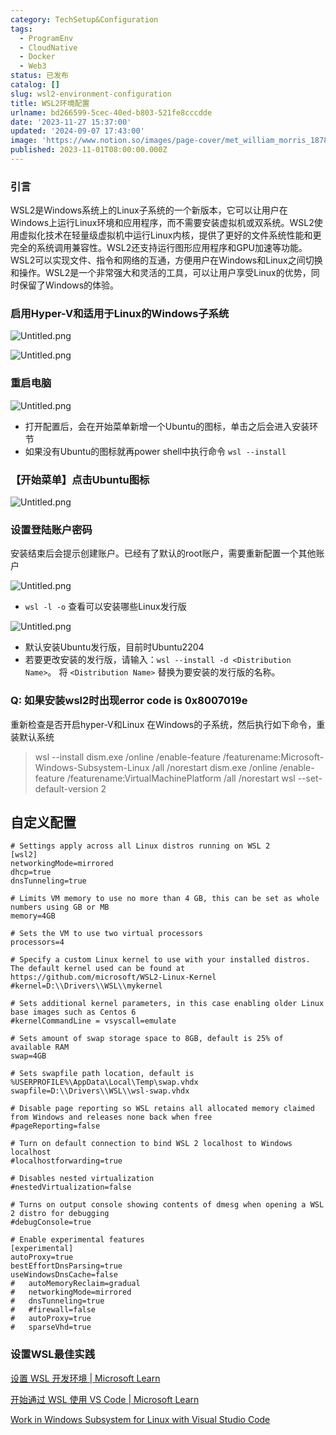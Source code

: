 ```yaml
---
category: TechSetup&Configuration
tags:
  - ProgramEnv
  - CloudNative
  - Docker
  - Web3
status: 已发布
catalog: []
slug: wsl2-environment-configuration
title: WSL2环境配置
urlname: bd266599-5cec-40ed-b803-521fe8cccdde
date: '2023-11-27 15:37:00'
updated: '2024-09-07 17:43:00'
image: 'https://www.notion.so/images/page-cover/met_william_morris_1878.jpg'
published: 2023-11-01T08:00:00.000Z
---
```


### 引言


WSL2是Windows系统上的Linux子系统的一个新版本，它可以让用户在Windows上运行Linux环境和应用程序，而不需要安装虚拟机或双系统。WSL2使用虚拟化技术在轻量级虚拟机中运行Linux内核，提供了更好的文件系统性能和更完全的系统调用兼容性。WSL2还支持运行图形应用程序和GPU加速等功能。WSL2可以实现文件、指令和网络的互通，方便用户在Windows和Linux之间切换和操作。WSL2是一个非常强大和灵活的工具，可以让用户享受Linux的优势，同时保留了Windows的体验。


### 启用Hyper-V和适用于Linux的Windows子系统


![Untitled.png](https://prod-files-secure.s3.us-west-2.amazonaws.com/5d24fe63-e567-4804-86f9-9fdc62e13082/62efe4d1-37d6-4606-a7b8-34dcd63ff38a/Untitled.png?X-Amz-Algorithm=AWS4-HMAC-SHA256&X-Amz-Content-Sha256=UNSIGNED-PAYLOAD&X-Amz-Credential=ASIAZI2LB466QYXFFIOX%2F20250417%2Fus-west-2%2Fs3%2Faws4_request&X-Amz-Date=20250417T054017Z&X-Amz-Expires=3600&X-Amz-Security-Token=IQoJb3JpZ2luX2VjEM3%2F%2F%2F%2F%2F%2F%2F%2F%2F%2FwEaCXVzLXdlc3QtMiJGMEQCIAMMHPSM%2FOShTJinWJh1KxHmWp36JYJ%2FMrABoBKe648fAiB0cuMC%2BZ3D%2BNz0tMhC%2FcH1wYb8y7mS2n9i64q%2BSZc2tSr%2FAwhWEAAaDDYzNzQyMzE4MzgwNSIM%2B5Ixsd9Zeet%2Bk9%2FkKtwDuJF8JEkQ9BqtaRLwupz7tnECaSgkdan0zh52BumH2pARgcA54OqUdTUSGX2JaHJKDi%2BK7AbY69DqlId8C0nwdhM29mWd78xqWbthDxTMZgG6TRBVYnIwwpRrcRDJ3Hw%2FScOD7MZ%2F9tCjurnej%2FpFc%2FtbBLBAoTvSTpLWlPU6VtlM11eojyirWmySLpr1SFG6kZ%2F%2F09tlsdkLTAMhD6skLHzzDmmSoM2BDXToMPuTVFwzHUyIu7cC0elqMth2ktQbTSQhWtCJzKo75UarMX2k6WSA6H%2FwuAMvqfLdrOpwyprRIws59tgxYG%2BJ9OVcSyM4UcmGhpboikfeeHkTWaB8xdjYyJQ0i3O3Ji0lgHPDNXs3BsAgHnZC4UH%2BUo9J9OSESrqvN7HtGYz77Dh6I6gudBDIUkxpJ38UzEI7yhRY3rCdp4xY4Lq9mehJRqfONNim5g2SUUosnz0AReujM4z2HEju1UjqVpSVcNZeoAInD4DS5arPziR7Hs43JjtcufFfT7zXL8U1QvRFDp7Am5RpdJjCZiFCRmi92J%2FT6A6O5UfBkcT6TCv6u%2Fkji7OZI0zrjs05w8ukL%2FEt0na6iFM1FkpYPsVnU3WtiwJWogpXp4SFb9kNGOFowQBC%2BR4woZOCwAY6pgH6qYOvzefTXA098gWfUKKbGGgz2W6Hvkdi1zGRWUZFh3lG4HTC2HLp0%2FZ0%2FsVbjX0upqdWGQ52ZVRPKN0AIPayvAddywRksha9tTcSchIpbc3OxHHla4b4lBaopt2YG8oEIizGvZftyz0Wlpg82RNCftzqlYmeptTdIiuKEh8LiHglxQxmWJVvd0XZ36Ool97D%2FhLhg7fovwwdZQrpRT0S9u%2FC1gOd&X-Amz-Signature=58f0049da81795d2754424acd225b6fb33a327d88e4330f381a60274fabd8208&X-Amz-SignedHeaders=host&x-id=GetObject)


![Untitled.png](https://prod-files-secure.s3.us-west-2.amazonaws.com/5d24fe63-e567-4804-86f9-9fdc62e13082/74866fe6-9ce5-4055-94c5-4900f6f5ff8b/Untitled.png?X-Amz-Algorithm=AWS4-HMAC-SHA256&X-Amz-Content-Sha256=UNSIGNED-PAYLOAD&X-Amz-Credential=ASIAZI2LB466QYXFFIOX%2F20250417%2Fus-west-2%2Fs3%2Faws4_request&X-Amz-Date=20250417T054017Z&X-Amz-Expires=3600&X-Amz-Security-Token=IQoJb3JpZ2luX2VjEM3%2F%2F%2F%2F%2F%2F%2F%2F%2F%2FwEaCXVzLXdlc3QtMiJGMEQCIAMMHPSM%2FOShTJinWJh1KxHmWp36JYJ%2FMrABoBKe648fAiB0cuMC%2BZ3D%2BNz0tMhC%2FcH1wYb8y7mS2n9i64q%2BSZc2tSr%2FAwhWEAAaDDYzNzQyMzE4MzgwNSIM%2B5Ixsd9Zeet%2Bk9%2FkKtwDuJF8JEkQ9BqtaRLwupz7tnECaSgkdan0zh52BumH2pARgcA54OqUdTUSGX2JaHJKDi%2BK7AbY69DqlId8C0nwdhM29mWd78xqWbthDxTMZgG6TRBVYnIwwpRrcRDJ3Hw%2FScOD7MZ%2F9tCjurnej%2FpFc%2FtbBLBAoTvSTpLWlPU6VtlM11eojyirWmySLpr1SFG6kZ%2F%2F09tlsdkLTAMhD6skLHzzDmmSoM2BDXToMPuTVFwzHUyIu7cC0elqMth2ktQbTSQhWtCJzKo75UarMX2k6WSA6H%2FwuAMvqfLdrOpwyprRIws59tgxYG%2BJ9OVcSyM4UcmGhpboikfeeHkTWaB8xdjYyJQ0i3O3Ji0lgHPDNXs3BsAgHnZC4UH%2BUo9J9OSESrqvN7HtGYz77Dh6I6gudBDIUkxpJ38UzEI7yhRY3rCdp4xY4Lq9mehJRqfONNim5g2SUUosnz0AReujM4z2HEju1UjqVpSVcNZeoAInD4DS5arPziR7Hs43JjtcufFfT7zXL8U1QvRFDp7Am5RpdJjCZiFCRmi92J%2FT6A6O5UfBkcT6TCv6u%2Fkji7OZI0zrjs05w8ukL%2FEt0na6iFM1FkpYPsVnU3WtiwJWogpXp4SFb9kNGOFowQBC%2BR4woZOCwAY6pgH6qYOvzefTXA098gWfUKKbGGgz2W6Hvkdi1zGRWUZFh3lG4HTC2HLp0%2FZ0%2FsVbjX0upqdWGQ52ZVRPKN0AIPayvAddywRksha9tTcSchIpbc3OxHHla4b4lBaopt2YG8oEIizGvZftyz0Wlpg82RNCftzqlYmeptTdIiuKEh8LiHglxQxmWJVvd0XZ36Ool97D%2FhLhg7fovwwdZQrpRT0S9u%2FC1gOd&X-Amz-Signature=3ef7a127cff26f5c9f787fd230c0bc81975b2d977e976b23bbde55daa1844b63&X-Amz-SignedHeaders=host&x-id=GetObject)


### 重启电脑


![Untitled.png](https://prod-files-secure.s3.us-west-2.amazonaws.com/5d24fe63-e567-4804-86f9-9fdc62e13082/ed8ca255-2fda-4c1b-9b1a-f1896300e8e7/Untitled.png?X-Amz-Algorithm=AWS4-HMAC-SHA256&X-Amz-Content-Sha256=UNSIGNED-PAYLOAD&X-Amz-Credential=ASIAZI2LB466QYXFFIOX%2F20250417%2Fus-west-2%2Fs3%2Faws4_request&X-Amz-Date=20250417T054017Z&X-Amz-Expires=3600&X-Amz-Security-Token=IQoJb3JpZ2luX2VjEM3%2F%2F%2F%2F%2F%2F%2F%2F%2F%2FwEaCXVzLXdlc3QtMiJGMEQCIAMMHPSM%2FOShTJinWJh1KxHmWp36JYJ%2FMrABoBKe648fAiB0cuMC%2BZ3D%2BNz0tMhC%2FcH1wYb8y7mS2n9i64q%2BSZc2tSr%2FAwhWEAAaDDYzNzQyMzE4MzgwNSIM%2B5Ixsd9Zeet%2Bk9%2FkKtwDuJF8JEkQ9BqtaRLwupz7tnECaSgkdan0zh52BumH2pARgcA54OqUdTUSGX2JaHJKDi%2BK7AbY69DqlId8C0nwdhM29mWd78xqWbthDxTMZgG6TRBVYnIwwpRrcRDJ3Hw%2FScOD7MZ%2F9tCjurnej%2FpFc%2FtbBLBAoTvSTpLWlPU6VtlM11eojyirWmySLpr1SFG6kZ%2F%2F09tlsdkLTAMhD6skLHzzDmmSoM2BDXToMPuTVFwzHUyIu7cC0elqMth2ktQbTSQhWtCJzKo75UarMX2k6WSA6H%2FwuAMvqfLdrOpwyprRIws59tgxYG%2BJ9OVcSyM4UcmGhpboikfeeHkTWaB8xdjYyJQ0i3O3Ji0lgHPDNXs3BsAgHnZC4UH%2BUo9J9OSESrqvN7HtGYz77Dh6I6gudBDIUkxpJ38UzEI7yhRY3rCdp4xY4Lq9mehJRqfONNim5g2SUUosnz0AReujM4z2HEju1UjqVpSVcNZeoAInD4DS5arPziR7Hs43JjtcufFfT7zXL8U1QvRFDp7Am5RpdJjCZiFCRmi92J%2FT6A6O5UfBkcT6TCv6u%2Fkji7OZI0zrjs05w8ukL%2FEt0na6iFM1FkpYPsVnU3WtiwJWogpXp4SFb9kNGOFowQBC%2BR4woZOCwAY6pgH6qYOvzefTXA098gWfUKKbGGgz2W6Hvkdi1zGRWUZFh3lG4HTC2HLp0%2FZ0%2FsVbjX0upqdWGQ52ZVRPKN0AIPayvAddywRksha9tTcSchIpbc3OxHHla4b4lBaopt2YG8oEIizGvZftyz0Wlpg82RNCftzqlYmeptTdIiuKEh8LiHglxQxmWJVvd0XZ36Ool97D%2FhLhg7fovwwdZQrpRT0S9u%2FC1gOd&X-Amz-Signature=289e816b7865cbd0467bf5e7f3ffe3ceb8016f5f095347d33f3e0886908d2d2f&X-Amz-SignedHeaders=host&x-id=GetObject)

- 打开配置后，会在开始菜单新增一个Ubuntu的图标，单击之后会进入安装环节
- 如果没有Ubuntu的图标就再power shell中执行命令 `wsl --install`

### 【开始菜单】点击Ubuntu图标


![Untitled.png](https://prod-files-secure.s3.us-west-2.amazonaws.com/5d24fe63-e567-4804-86f9-9fdc62e13082/d7415a12-f453-43fe-a604-a208d85638a3/Untitled.png?X-Amz-Algorithm=AWS4-HMAC-SHA256&X-Amz-Content-Sha256=UNSIGNED-PAYLOAD&X-Amz-Credential=ASIAZI2LB466QYXFFIOX%2F20250417%2Fus-west-2%2Fs3%2Faws4_request&X-Amz-Date=20250417T054017Z&X-Amz-Expires=3600&X-Amz-Security-Token=IQoJb3JpZ2luX2VjEM3%2F%2F%2F%2F%2F%2F%2F%2F%2F%2FwEaCXVzLXdlc3QtMiJGMEQCIAMMHPSM%2FOShTJinWJh1KxHmWp36JYJ%2FMrABoBKe648fAiB0cuMC%2BZ3D%2BNz0tMhC%2FcH1wYb8y7mS2n9i64q%2BSZc2tSr%2FAwhWEAAaDDYzNzQyMzE4MzgwNSIM%2B5Ixsd9Zeet%2Bk9%2FkKtwDuJF8JEkQ9BqtaRLwupz7tnECaSgkdan0zh52BumH2pARgcA54OqUdTUSGX2JaHJKDi%2BK7AbY69DqlId8C0nwdhM29mWd78xqWbthDxTMZgG6TRBVYnIwwpRrcRDJ3Hw%2FScOD7MZ%2F9tCjurnej%2FpFc%2FtbBLBAoTvSTpLWlPU6VtlM11eojyirWmySLpr1SFG6kZ%2F%2F09tlsdkLTAMhD6skLHzzDmmSoM2BDXToMPuTVFwzHUyIu7cC0elqMth2ktQbTSQhWtCJzKo75UarMX2k6WSA6H%2FwuAMvqfLdrOpwyprRIws59tgxYG%2BJ9OVcSyM4UcmGhpboikfeeHkTWaB8xdjYyJQ0i3O3Ji0lgHPDNXs3BsAgHnZC4UH%2BUo9J9OSESrqvN7HtGYz77Dh6I6gudBDIUkxpJ38UzEI7yhRY3rCdp4xY4Lq9mehJRqfONNim5g2SUUosnz0AReujM4z2HEju1UjqVpSVcNZeoAInD4DS5arPziR7Hs43JjtcufFfT7zXL8U1QvRFDp7Am5RpdJjCZiFCRmi92J%2FT6A6O5UfBkcT6TCv6u%2Fkji7OZI0zrjs05w8ukL%2FEt0na6iFM1FkpYPsVnU3WtiwJWogpXp4SFb9kNGOFowQBC%2BR4woZOCwAY6pgH6qYOvzefTXA098gWfUKKbGGgz2W6Hvkdi1zGRWUZFh3lG4HTC2HLp0%2FZ0%2FsVbjX0upqdWGQ52ZVRPKN0AIPayvAddywRksha9tTcSchIpbc3OxHHla4b4lBaopt2YG8oEIizGvZftyz0Wlpg82RNCftzqlYmeptTdIiuKEh8LiHglxQxmWJVvd0XZ36Ool97D%2FhLhg7fovwwdZQrpRT0S9u%2FC1gOd&X-Amz-Signature=420de8802e3a920c0eb17f14ac9722b4622c06cd3ecf07cb065311d976a0f307&X-Amz-SignedHeaders=host&x-id=GetObject)


### 设置登陆账户密码


安装结束后会提示创建账户。已经有了默认的root账户，需要重新配置一个其他账户


![Untitled.png](https://prod-files-secure.s3.us-west-2.amazonaws.com/5d24fe63-e567-4804-86f9-9fdc62e13082/bb38a6ce-031e-4122-9787-de509d2240bf/Untitled.png?X-Amz-Algorithm=AWS4-HMAC-SHA256&X-Amz-Content-Sha256=UNSIGNED-PAYLOAD&X-Amz-Credential=ASIAZI2LB466QYXFFIOX%2F20250417%2Fus-west-2%2Fs3%2Faws4_request&X-Amz-Date=20250417T054017Z&X-Amz-Expires=3600&X-Amz-Security-Token=IQoJb3JpZ2luX2VjEM3%2F%2F%2F%2F%2F%2F%2F%2F%2F%2FwEaCXVzLXdlc3QtMiJGMEQCIAMMHPSM%2FOShTJinWJh1KxHmWp36JYJ%2FMrABoBKe648fAiB0cuMC%2BZ3D%2BNz0tMhC%2FcH1wYb8y7mS2n9i64q%2BSZc2tSr%2FAwhWEAAaDDYzNzQyMzE4MzgwNSIM%2B5Ixsd9Zeet%2Bk9%2FkKtwDuJF8JEkQ9BqtaRLwupz7tnECaSgkdan0zh52BumH2pARgcA54OqUdTUSGX2JaHJKDi%2BK7AbY69DqlId8C0nwdhM29mWd78xqWbthDxTMZgG6TRBVYnIwwpRrcRDJ3Hw%2FScOD7MZ%2F9tCjurnej%2FpFc%2FtbBLBAoTvSTpLWlPU6VtlM11eojyirWmySLpr1SFG6kZ%2F%2F09tlsdkLTAMhD6skLHzzDmmSoM2BDXToMPuTVFwzHUyIu7cC0elqMth2ktQbTSQhWtCJzKo75UarMX2k6WSA6H%2FwuAMvqfLdrOpwyprRIws59tgxYG%2BJ9OVcSyM4UcmGhpboikfeeHkTWaB8xdjYyJQ0i3O3Ji0lgHPDNXs3BsAgHnZC4UH%2BUo9J9OSESrqvN7HtGYz77Dh6I6gudBDIUkxpJ38UzEI7yhRY3rCdp4xY4Lq9mehJRqfONNim5g2SUUosnz0AReujM4z2HEju1UjqVpSVcNZeoAInD4DS5arPziR7Hs43JjtcufFfT7zXL8U1QvRFDp7Am5RpdJjCZiFCRmi92J%2FT6A6O5UfBkcT6TCv6u%2Fkji7OZI0zrjs05w8ukL%2FEt0na6iFM1FkpYPsVnU3WtiwJWogpXp4SFb9kNGOFowQBC%2BR4woZOCwAY6pgH6qYOvzefTXA098gWfUKKbGGgz2W6Hvkdi1zGRWUZFh3lG4HTC2HLp0%2FZ0%2FsVbjX0upqdWGQ52ZVRPKN0AIPayvAddywRksha9tTcSchIpbc3OxHHla4b4lBaopt2YG8oEIizGvZftyz0Wlpg82RNCftzqlYmeptTdIiuKEh8LiHglxQxmWJVvd0XZ36Ool97D%2FhLhg7fovwwdZQrpRT0S9u%2FC1gOd&X-Amz-Signature=80a24ffa34e4d842bf29255d87d34805ce309b9a3182c911e776219de9405e45&X-Amz-SignedHeaders=host&x-id=GetObject)

- `wsl -l -o` 查看可以安装哪些Linux发行版

![Untitled.png](https://prod-files-secure.s3.us-west-2.amazonaws.com/5d24fe63-e567-4804-86f9-9fdc62e13082/4b4e5e2f-4e13-4651-8884-559a62c38137/Untitled.png?X-Amz-Algorithm=AWS4-HMAC-SHA256&X-Amz-Content-Sha256=UNSIGNED-PAYLOAD&X-Amz-Credential=ASIAZI2LB466QYXFFIOX%2F20250417%2Fus-west-2%2Fs3%2Faws4_request&X-Amz-Date=20250417T054017Z&X-Amz-Expires=3600&X-Amz-Security-Token=IQoJb3JpZ2luX2VjEM3%2F%2F%2F%2F%2F%2F%2F%2F%2F%2FwEaCXVzLXdlc3QtMiJGMEQCIAMMHPSM%2FOShTJinWJh1KxHmWp36JYJ%2FMrABoBKe648fAiB0cuMC%2BZ3D%2BNz0tMhC%2FcH1wYb8y7mS2n9i64q%2BSZc2tSr%2FAwhWEAAaDDYzNzQyMzE4MzgwNSIM%2B5Ixsd9Zeet%2Bk9%2FkKtwDuJF8JEkQ9BqtaRLwupz7tnECaSgkdan0zh52BumH2pARgcA54OqUdTUSGX2JaHJKDi%2BK7AbY69DqlId8C0nwdhM29mWd78xqWbthDxTMZgG6TRBVYnIwwpRrcRDJ3Hw%2FScOD7MZ%2F9tCjurnej%2FpFc%2FtbBLBAoTvSTpLWlPU6VtlM11eojyirWmySLpr1SFG6kZ%2F%2F09tlsdkLTAMhD6skLHzzDmmSoM2BDXToMPuTVFwzHUyIu7cC0elqMth2ktQbTSQhWtCJzKo75UarMX2k6WSA6H%2FwuAMvqfLdrOpwyprRIws59tgxYG%2BJ9OVcSyM4UcmGhpboikfeeHkTWaB8xdjYyJQ0i3O3Ji0lgHPDNXs3BsAgHnZC4UH%2BUo9J9OSESrqvN7HtGYz77Dh6I6gudBDIUkxpJ38UzEI7yhRY3rCdp4xY4Lq9mehJRqfONNim5g2SUUosnz0AReujM4z2HEju1UjqVpSVcNZeoAInD4DS5arPziR7Hs43JjtcufFfT7zXL8U1QvRFDp7Am5RpdJjCZiFCRmi92J%2FT6A6O5UfBkcT6TCv6u%2Fkji7OZI0zrjs05w8ukL%2FEt0na6iFM1FkpYPsVnU3WtiwJWogpXp4SFb9kNGOFowQBC%2BR4woZOCwAY6pgH6qYOvzefTXA098gWfUKKbGGgz2W6Hvkdi1zGRWUZFh3lG4HTC2HLp0%2FZ0%2FsVbjX0upqdWGQ52ZVRPKN0AIPayvAddywRksha9tTcSchIpbc3OxHHla4b4lBaopt2YG8oEIizGvZftyz0Wlpg82RNCftzqlYmeptTdIiuKEh8LiHglxQxmWJVvd0XZ36Ool97D%2FhLhg7fovwwdZQrpRT0S9u%2FC1gOd&X-Amz-Signature=266d6e39e1e3a77dcd18e7cd721ee99f69f11d6d0a59ee2d2dd43ff55d981e8c&X-Amz-SignedHeaders=host&x-id=GetObject)

- 默认安装Ubuntu发行版，目前时Ubuntu2204
- 若要更改安装的发行版，请输入：`wsl --install -d <Distribution Name>`。 将 `<Distribution Name>` 替换为要安装的发行版的名称。

### Q: 如果安装wsl2时出现error code is 0x8007019e


重新检查是否开启hyper-V和Linux 在Windows的子系统，然后执行如下命令，重装默认系统

> wsl --install
> dism.exe /online /enable-feature /featurename:Microsoft-Windows-Subsystem-Linux /all /norestart
> dism.exe /online /enable-feature /featurename:VirtualMachinePlatform /all /norestart
> wsl --set-default-version 2

## 自定义配置


```shell
# Settings apply across all Linux distros running on WSL 2
[wsl2]
networkingMode=mirrored
dhcp=true
dnsTunneling=true

# Limits VM memory to use no more than 4 GB, this can be set as whole numbers using GB or MB
memory=4GB 

# Sets the VM to use two virtual processors
processors=4

# Specify a custom Linux kernel to use with your installed distros. The default kernel used can be found at https://github.com/microsoft/WSL2-Linux-Kernel
#kernel=D:\\Drivers\\WSL\\mykernel

# Sets additional kernel parameters, in this case enabling older Linux base images such as Centos 6
#kernelCommandLine = vsyscall=emulate

# Sets amount of swap storage space to 8GB, default is 25% of available RAM
swap=4GB

# Sets swapfile path location, default is %USERPROFILE%\AppData\Local\Temp\swap.vhdx
swapfile=D:\\Drivers\\WSL\\wsl-swap.vhdx

# Disable page reporting so WSL retains all allocated memory claimed from Windows and releases none back when free
#pageReporting=false

# Turn on default connection to bind WSL 2 localhost to Windows localhost
#localhostforwarding=true

# Disables nested virtualization
#nestedVirtualization=false

# Turns on output console showing contents of dmesg when opening a WSL 2 distro for debugging
#debugConsole=true

# Enable experimental features
[experimental]
autoProxy=true
bestEffortDnsParsing=true
useWindowsDnsCache=false
#   autoMemoryReclaim=gradual
#   networkingMode=mirrored
#   dnsTunneling=true
#   #firewall=false
#   autoProxy=true
#   sparseVhd=true
```


### 设置WSL最佳实践


[设置 WSL 开发环境 | Microsoft Learn](https://learn.microsoft.com/zh-cn/windows/wsl/setup/environment#set-up-your-linux-username-and-password)


[开始通过 WSL 使用 VS Code | Microsoft Learn](https://learn.microsoft.com/zh-cn/windows/wsl/tutorials/wsl-vscode)


[Work in Windows Subsystem for Linux with Visual Studio Code](https://code.visualstudio.com/docs/remote/wsl-tutorial)

